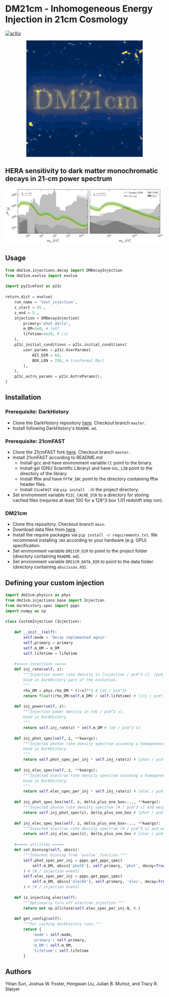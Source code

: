 # DM21cm - Inhomogeneous Energy Injection in 21cm Cosmology

[![arXiv](https://img.shields.io/badge/arXiv-2312.11608%20-green.svg)](https://arxiv.org/abs/2312.11608)

<p align="center"><img src="resources/logo.gif" /></p>

## HERA sensitivity to dark matter monochromatic decays in 21-cm power spectrum
<img src="resources/limits.png" width="1000"/>

## Usage

```python
from dm21cm.injections.decay import DMDecayInjection
from dm21cm.evolve import evolve

import py21cmfast as p21c

return_dict = evolve(
    run_name = 'test_injection',
    z_start = 45.,
    z_end = 5.,
    injection = DMDecayInjection(
        primary='phot_delta',
        m_DM=1e8, # [eV]
        lifetime=1e28, # [s]
    ),
    p21c_initial_conditions = p21c.initial_conditions(
        user_params = p21c.UserParams(
            HII_DIM = 64,
            BOX_LEN = 256, # [conformal Mpc]
        ),
    ),
    p21c_astro_params = p21c.AstroParams(),
)
```

## Installation

### Prerequisite: DarkHistory
- Clone the DarkHistory repository [here](https://github.com/hongwanliu/DarkHistory/tree/DM21cm). Checkout branch `master`.
- Install following DarkHistory's `README.md`.

### Prerequisite: 21cmFAST
- Clone the 21cmFAST fork [here](https://github.com/joshwfoster/21cmFAST). Checkout branch `master`.
- Install 21cmFAST according to README.md
  - Install gcc and have environment variable `CC` point to the binary.
  - Install gsl (GNU Scientific Library) and have `GSL_LIB` point to the directory of the library.
  - Install fftw and have `FFTW_INC` point to the directory containing fftw header files.
  - Install `21cmFAST` via `pip install .` in the project directory.
- Set environment variable `P21C_CACHE_DIR` to a directory for storing cached files (requries at least 10G for a 128^3 box 1.01 redshift step run).

### DM21cm
- Clone this repository. Checkout branch `main`.
- Download data files from [here](https://doi.org/10.5281/zenodo.10397814).
- Install the require packages via `pip install -r requirements.txt`. We recommend installing `JAX` according to your hardware (e.g. GPU) specification.
- Set environment variable `DM21CM_DIR` to point to the project folder (directory containing `README.md`).
- Set environment variable `DM21CM_DATA_DIR` to point to the data folder (directory containing `abscissas.h5`).

## Defining your custom injection

```python
import dm21cm.physics as phys
from dm21cm.injections.base import Injection
from darkhistory.spec import pppc
import numpy as np

class CustomInjection (Injection):

    def __init__(self):
        self.mode = 'Decay implemented again'
        self.primary = primary
        self.m_DM = m_DM
        self.lifetime = lifetime

    #===== injections =====
    def inj_rate(self, z):
        """Injection event rate density in [injection / pcm^3 s]. [pcm] = [physical cm].
        Used in DarkHistory part of the evolution.
        """
        rho_DM = phys.rho_DM * (1+z)**3 # [eV / pcm^3]
        return float((rho_DM/self.m_DM) / self.lifetime) # [inj / pcm^3 s]
    
    def inj_power(self, z):
        """Injection power density in [eV / pcm^3 s].
        Used in DarkHistory.
        """
        return self.inj_rate(z) * self.m_DM # [eV / pcm^3 s]
    
    def inj_phot_spec(self, z, **kwargs):
        """Injected photon rate density spectrum assuming a homogeneous universe in [# / pcm^3 s].
        Used in DarkHistory.
        """
        return self.phot_spec_per_inj * self.inj_rate(z) # [phot / pcm^3 s]
    
    def inj_elec_spec(self, z, **kwargs):
        """Injected electron rate density spectrum assuming a homogeneous universe in [# / pcm^3 s].
        Used in DarkHistory.
        """
        return self.elec_spec_per_inj * self.inj_rate(z) # [elec / pcm^3 s]
    
    def inj_phot_spec_box(self, z, delta_plus_one_box=..., **kwargs):
        """Injected photon rate density spectrum [# / pcm^3 s] and weight box [dimensionless]."""
        return self.inj_phot_spec(z), delta_plus_one_box # [phot / pcm^3 s], [1]

    def inj_elec_spec_box(self, z, delta_plus_one_box=..., **kwargs):
        """Injected electron rate density spectrum [# / pcm^3 s] and weight box [dimensionless]."""
        return self.inj_elec_spec(z), delta_plus_one_box # [elec / pcm^3 s], [1]

    #===== utilities =====
    def set_binning(self, abscs):
        """Inherent binning from `evolve` function."""
        self.phot_spec_per_inj = pppc.get_pppc_spec(
            self.m_DM, abscs['photE'], self.primary, 'phot', decay=True
        ) # [# / injection event]
        self.elec_spec_per_inj = pppc.get_pppc_spec(
            self.m_DM, abscs['elecEk'], self.primary, 'elec', decay=True
        ) # [# / injection event]

    def is_injecting_elec(self):
        """Optionally turn off electron injection."""
        return not np.allclose(self.elec_spec_per_inj.N, 0.)
    
    def get_config(self):
        """For caching darkhistory runs."""
        return {
            'mode': self.mode,
            'primary': self.primary,
            'm_DM': self.m_DM,
            'lifetime': self.lifetime
        }
```

## Authors
Yitian Sun, Joshua W. Foster, Hongwan Liu, Julian B. Muñoz, and Tracy R. Slatyer
